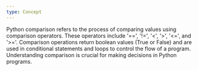 ```yaml
---
type: Concept
---
```


Python comparison refers to the process of comparing values using comparison operators. These operators include '==', '!=', '<', '>', '<=', and '>='. Comparison operations return boolean values (True or False) and are used in conditional statements and loops to control the flow of a program. Understanding comparison is crucial for making decisions in Python programs.